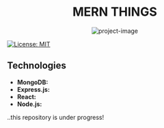 <h1 align="center" id="title">MERN THINGS</h1>

<p align="center"><img src="https://markovate.com/wp-content/uploads/2022/08/Top-10-Reasons-To-Choose-MERN-Stack-Development-For-Your-Next-Project_-1280x720px@2x.png" alt="project-image"></p>

[![License: MIT](https://img.shields.io/badge/License-MIT-yellow.svg)](LICENSE)

## Technologies

- **MongoDB:** 
- **Express.js:** 
- **React:** 
- **Node.js:** 





..this repository is under progress!

